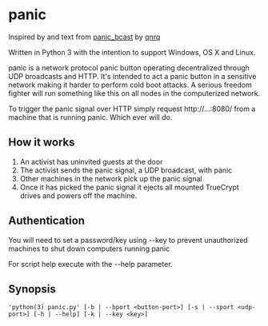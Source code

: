# panic

Inspired by and text from [panic_bcast](https://github.com/qnrq/panic_bcast) by [qnrq](http://qnrq.se)

Written in Python 3 with the intention to support Windows, OS X and Linux.

panic is a network protocol panic button operating decentralized through UDP broadcasts and HTTP. It's intended to act a panic button in a sensitive network making it harder to perform cold boot attacks. A serious freedom fighter will run something like this on all nodes in the computerized network.

To trigger the panic signal over HTTP simply request http://...:8080/<key> from a machine that is running panic. Which ever will do.

## How it works

1. An activist has uninvited guests at the door
2. The activist sends the panic signal, a UDP broadcast, with panic
3. Other machines in the network pick up the panic signal
4. Once it has picked the panic signal it ejects all mounted TrueCrypt drives and powers off the machine.

## Authentication

You will need to set a password/key using --key to prevent unauthorized machines to shut down computers running panic

For script help execute with the --help parameter.

## Synopsis

```
'python(3) panic.py' [-b | --bport <button-port>] [-s | --sport <udp-port>] [-h | --help] [-k | --key <key>]
```
